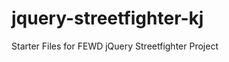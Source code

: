 jquery-streetfighter-kj
=======================

Starter Files for FEWD jQuery Streetfighter Project
